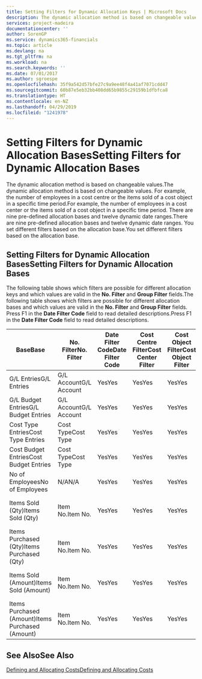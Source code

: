 ```yaml
---
title: Setting Filters for Dynamic Allocation Keys | Microsoft Docs
description: The dynamic allocation method is based on changeable values. For example, the number of employees in a cost centre or the items sold of a cost object in a specific time period. There are nine pre-defined allocation bases and twelve dynamic date ranges. You set different filters based on the allocation base.
services: project-madeira
documentationcenter: ''
author: SorenGP
ms.service: dynamics365-financials
ms.topic: article
ms.devlang: na
ms.tgt_pltfrm: na
ms.workload: na
ms.search.keywords: ''
ms.date: 07/01/2017
ms.author: sgroespe
ms.openlocfilehash: 35f9a542d57bfe27c9a9ee48f4a41af7071cdd47
ms.sourcegitcommit: 60b87e5eb32bb408dd65b9855c29159b1dfbfca8
ms.translationtype: HT
ms.contentlocale: en-NZ
ms.lasthandoff: 04/29/2019
ms.locfileid: "1241978"
---
```

# <a name="setting-filters-for-dynamic-allocation-bases"></a><span data-ttu-id="e2ea8-106">Setting Filters for Dynamic Allocation Bases</span><span class="sxs-lookup"><span data-stu-id="e2ea8-106">Setting Filters for Dynamic Allocation Bases</span></span>
<span data-ttu-id="e2ea8-107">The dynamic allocation method is based on changeable values.</span><span class="sxs-lookup"><span data-stu-id="e2ea8-107">The dynamic allocation method is based on changeable values.</span></span> <span data-ttu-id="e2ea8-108">For example, the number of employees in a cost centre or the items sold of a cost object in a specific time period.</span><span class="sxs-lookup"><span data-stu-id="e2ea8-108">For example, the number of employees in a cost center or the items sold of a cost object in a specific time period.</span></span> <span data-ttu-id="e2ea8-109">There are nine pre-defined allocation bases and twelve dynamic date ranges.</span><span class="sxs-lookup"><span data-stu-id="e2ea8-109">There are nine pre-defined allocation bases and twelve dynamic date ranges.</span></span> <span data-ttu-id="e2ea8-110">You set different filters based on the allocation base.</span><span class="sxs-lookup"><span data-stu-id="e2ea8-110">You set different filters based on the allocation base.</span></span>  

## <a name="setting-filters-for-dynamic-allocation-bases"></a><span data-ttu-id="e2ea8-111">Setting Filters for Dynamic Allocation Bases</span><span class="sxs-lookup"><span data-stu-id="e2ea8-111">Setting Filters for Dynamic Allocation Bases</span></span>  
 <span data-ttu-id="e2ea8-112">The following table shows which filters are possible for different allocation keys and which values are valid in the **No. Filter** and **Group Filter** fields.</span><span class="sxs-lookup"><span data-stu-id="e2ea8-112">The following table shows which filters are possible for different allocation bases and which values are valid in the **No. Filter** and **Group Filter** fields.</span></span> <span data-ttu-id="e2ea8-113">Press F1 in the **Date Filter Code** field to read detailed descriptions.</span><span class="sxs-lookup"><span data-stu-id="e2ea8-113">Press F1 in the **Date Filter Code** field to read detailed descriptions.</span></span>  

|<span data-ttu-id="e2ea8-114">**Base**</span><span class="sxs-lookup"><span data-stu-id="e2ea8-114">**Base**</span></span>|<span data-ttu-id="e2ea8-115">**No. Filter**</span><span class="sxs-lookup"><span data-stu-id="e2ea8-115">**No. Filter**</span></span>|<span data-ttu-id="e2ea8-116">**Date Filter Code**</span><span class="sxs-lookup"><span data-stu-id="e2ea8-116">**Date Filter Code**</span></span>|<span data-ttu-id="e2ea8-117">**Cost Centre Filter**</span><span class="sxs-lookup"><span data-stu-id="e2ea8-117">**Cost Center Filter**</span></span>|<span data-ttu-id="e2ea8-118">**Cost Object Filter**</span><span class="sxs-lookup"><span data-stu-id="e2ea8-118">**Cost Object Filter**</span></span>|<span data-ttu-id="e2ea8-119">**Group Filter**</span><span class="sxs-lookup"><span data-stu-id="e2ea8-119">**Group Filter**</span></span>|  
|--------------|----------------------------------------|----------------------------------------------|------------------------------------------------|------------------------------------------------|------------------------------------------|  
|<span data-ttu-id="e2ea8-120">G/L Entries</span><span class="sxs-lookup"><span data-stu-id="e2ea8-120">G/L Entries</span></span>|<span data-ttu-id="e2ea8-121">G/L Account</span><span class="sxs-lookup"><span data-stu-id="e2ea8-121">G/L Account</span></span>|<span data-ttu-id="e2ea8-122">Yes</span><span class="sxs-lookup"><span data-stu-id="e2ea8-122">Yes</span></span>|<span data-ttu-id="e2ea8-123">Yes</span><span class="sxs-lookup"><span data-stu-id="e2ea8-123">Yes</span></span>|<span data-ttu-id="e2ea8-124">Yes</span><span class="sxs-lookup"><span data-stu-id="e2ea8-124">Yes</span></span>|<span data-ttu-id="e2ea8-125">N/A</span><span class="sxs-lookup"><span data-stu-id="e2ea8-125">N/A</span></span>|  
|<span data-ttu-id="e2ea8-126">G/L Budget Entries</span><span class="sxs-lookup"><span data-stu-id="e2ea8-126">G/L Budget Entries</span></span>|<span data-ttu-id="e2ea8-127">G/L Account</span><span class="sxs-lookup"><span data-stu-id="e2ea8-127">G/L Account</span></span>|<span data-ttu-id="e2ea8-128">Yes</span><span class="sxs-lookup"><span data-stu-id="e2ea8-128">Yes</span></span>|<span data-ttu-id="e2ea8-129">Yes</span><span class="sxs-lookup"><span data-stu-id="e2ea8-129">Yes</span></span>|<span data-ttu-id="e2ea8-130">Yes</span><span class="sxs-lookup"><span data-stu-id="e2ea8-130">Yes</span></span>|<span data-ttu-id="e2ea8-131">G/L Budget Name</span><span class="sxs-lookup"><span data-stu-id="e2ea8-131">G/L Budget Name</span></span>|  
|<span data-ttu-id="e2ea8-132">Cost Type Entries</span><span class="sxs-lookup"><span data-stu-id="e2ea8-132">Cost Type Entries</span></span>|<span data-ttu-id="e2ea8-133">Cost Type</span><span class="sxs-lookup"><span data-stu-id="e2ea8-133">Cost Type</span></span>|<span data-ttu-id="e2ea8-134">Yes</span><span class="sxs-lookup"><span data-stu-id="e2ea8-134">Yes</span></span>|<span data-ttu-id="e2ea8-135">Yes</span><span class="sxs-lookup"><span data-stu-id="e2ea8-135">Yes</span></span>|<span data-ttu-id="e2ea8-136">Yes</span><span class="sxs-lookup"><span data-stu-id="e2ea8-136">Yes</span></span>|<span data-ttu-id="e2ea8-137">N/A</span><span class="sxs-lookup"><span data-stu-id="e2ea8-137">N/A</span></span>|  
|<span data-ttu-id="e2ea8-138">Cost Budget Entries</span><span class="sxs-lookup"><span data-stu-id="e2ea8-138">Cost Budget Entries</span></span>|<span data-ttu-id="e2ea8-139">Cost Type</span><span class="sxs-lookup"><span data-stu-id="e2ea8-139">Cost Type</span></span>|<span data-ttu-id="e2ea8-140">Yes</span><span class="sxs-lookup"><span data-stu-id="e2ea8-140">Yes</span></span>|<span data-ttu-id="e2ea8-141">Yes</span><span class="sxs-lookup"><span data-stu-id="e2ea8-141">Yes</span></span>|<span data-ttu-id="e2ea8-142">Yes</span><span class="sxs-lookup"><span data-stu-id="e2ea8-142">Yes</span></span>|<span data-ttu-id="e2ea8-143">Budget Name</span><span class="sxs-lookup"><span data-stu-id="e2ea8-143">Budget Name</span></span>|  
|<span data-ttu-id="e2ea8-144">No of Employees</span><span class="sxs-lookup"><span data-stu-id="e2ea8-144">No of Employees</span></span>|<span data-ttu-id="e2ea8-145">N/A</span><span class="sxs-lookup"><span data-stu-id="e2ea8-145">N/A</span></span>|<span data-ttu-id="e2ea8-146">Yes</span><span class="sxs-lookup"><span data-stu-id="e2ea8-146">Yes</span></span>|<span data-ttu-id="e2ea8-147">Yes</span><span class="sxs-lookup"><span data-stu-id="e2ea8-147">Yes</span></span>|<span data-ttu-id="e2ea8-148">Yes</span><span class="sxs-lookup"><span data-stu-id="e2ea8-148">Yes</span></span>|<span data-ttu-id="e2ea8-149">N/A</span><span class="sxs-lookup"><span data-stu-id="e2ea8-149">N/A</span></span>|  
|<span data-ttu-id="e2ea8-150">Items Sold (Qty)</span><span class="sxs-lookup"><span data-stu-id="e2ea8-150">Items Sold (Qty)</span></span>|<span data-ttu-id="e2ea8-151">Item No.</span><span class="sxs-lookup"><span data-stu-id="e2ea8-151">Item No.</span></span>|<span data-ttu-id="e2ea8-152">Yes</span><span class="sxs-lookup"><span data-stu-id="e2ea8-152">Yes</span></span>|<span data-ttu-id="e2ea8-153">Yes</span><span class="sxs-lookup"><span data-stu-id="e2ea8-153">Yes</span></span>|<span data-ttu-id="e2ea8-154">Yes</span><span class="sxs-lookup"><span data-stu-id="e2ea8-154">Yes</span></span>|<span data-ttu-id="e2ea8-155">Inventory Posting Group</span><span class="sxs-lookup"><span data-stu-id="e2ea8-155">Inventory Posting Group</span></span>|  
|<span data-ttu-id="e2ea8-156">Items Purchased (Qty)</span><span class="sxs-lookup"><span data-stu-id="e2ea8-156">Items Purchased (Qty)</span></span>|<span data-ttu-id="e2ea8-157">Item No.</span><span class="sxs-lookup"><span data-stu-id="e2ea8-157">Item No.</span></span>|<span data-ttu-id="e2ea8-158">Yes</span><span class="sxs-lookup"><span data-stu-id="e2ea8-158">Yes</span></span>|<span data-ttu-id="e2ea8-159">Yes</span><span class="sxs-lookup"><span data-stu-id="e2ea8-159">Yes</span></span>|<span data-ttu-id="e2ea8-160">Yes</span><span class="sxs-lookup"><span data-stu-id="e2ea8-160">Yes</span></span>|<span data-ttu-id="e2ea8-161">Inventory Posting Group</span><span class="sxs-lookup"><span data-stu-id="e2ea8-161">Inventory Posting Group</span></span>|  
|<span data-ttu-id="e2ea8-162">Items Sold (Amount)</span><span class="sxs-lookup"><span data-stu-id="e2ea8-162">Items Sold (Amount)</span></span>|<span data-ttu-id="e2ea8-163">Item No.</span><span class="sxs-lookup"><span data-stu-id="e2ea8-163">Item No.</span></span>|<span data-ttu-id="e2ea8-164">Yes</span><span class="sxs-lookup"><span data-stu-id="e2ea8-164">Yes</span></span>|<span data-ttu-id="e2ea8-165">Yes</span><span class="sxs-lookup"><span data-stu-id="e2ea8-165">Yes</span></span>|<span data-ttu-id="e2ea8-166">Yes</span><span class="sxs-lookup"><span data-stu-id="e2ea8-166">Yes</span></span>|<span data-ttu-id="e2ea8-167">Inventory Posting Group</span><span class="sxs-lookup"><span data-stu-id="e2ea8-167">Inventory Posting Group</span></span>|  
|<span data-ttu-id="e2ea8-168">Items Purchased (Amount)</span><span class="sxs-lookup"><span data-stu-id="e2ea8-168">Items Purchased (Amount)</span></span>|<span data-ttu-id="e2ea8-169">Item No.</span><span class="sxs-lookup"><span data-stu-id="e2ea8-169">Item No.</span></span>|<span data-ttu-id="e2ea8-170">Yes</span><span class="sxs-lookup"><span data-stu-id="e2ea8-170">Yes</span></span>|<span data-ttu-id="e2ea8-171">Yes</span><span class="sxs-lookup"><span data-stu-id="e2ea8-171">Yes</span></span>|<span data-ttu-id="e2ea8-172">Yes</span><span class="sxs-lookup"><span data-stu-id="e2ea8-172">Yes</span></span>|<span data-ttu-id="e2ea8-173">Inventory Posting Group</span><span class="sxs-lookup"><span data-stu-id="e2ea8-173">Inventory Posting Group</span></span>|  

## <a name="see-also"></a><span data-ttu-id="e2ea8-174">See Also</span><span class="sxs-lookup"><span data-stu-id="e2ea8-174">See Also</span></span>  
[<span data-ttu-id="e2ea8-175">Defining and Allocating Costs</span><span class="sxs-lookup"><span data-stu-id="e2ea8-175">Defining and Allocating Costs</span></span>](finance-define-and-allocate-costs.md)
